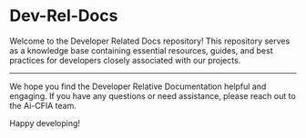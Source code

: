 # Dev-Rel-Docs

Welcome to the Developer Related Docs repository! This repository serves as a knowledge base containing essential resources, guides, and best practices for developers closely associated with our projects. 

_____________________________________________________________________________________________________________________________________________

We hope you find the Developer Relative Documentation helpful and engaging.
If you have any questions or need assistance, please reach out to the Ai-CFIA team.

Happy developing!
